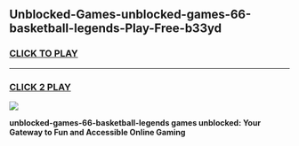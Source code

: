 
## Unblocked-Games-unblocked-games-66-basketball-legends-Play-Free-b33yd
<h3>
<a href="https://premium76.site?title=unblocked-games-66-basketball-legends&ref=09A">CLICK TO PLAY</a></h3>
<hr>

<h3>
<a href="https://premium76.site?title=unblocked-games-66-basketball-legends&ref=09A">CLICK 2 PLAY</a>
  
</h3>

<a href="https://premium76.site?title=unblocked-games-66-basketball-legends&ref=09A"><img src="https://clearcache.store/games.png"></a>


**unblocked-games-66-basketball-legends games unblocked: Your Gateway to Fun and Accessible Online Gaming**
